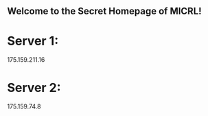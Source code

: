 ## Welcome to the Secret Homepage of MICRL!
# Server 1:
175.159.211.16
# Server 2:
175.159.74.8







